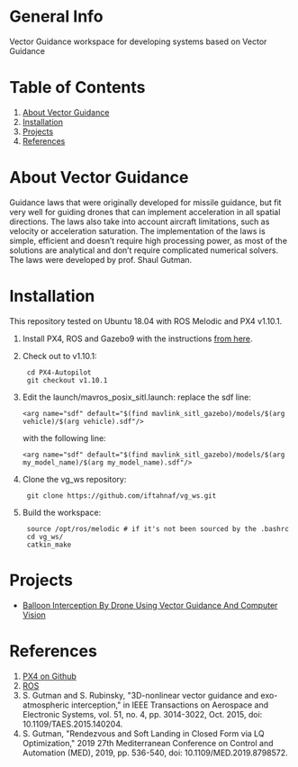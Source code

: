 # General Info

Vector Guidance workspace for developing systems based on Vector Guidance

# Table of Contents

1. [About Vector Guidance](#about-vector-guidance)
2. [Installation](#Installation)
3. [Projects](#projects)
4. [References](#references)

# About Vector Guidance

Guidance laws that were originally developed for missile guidance, but fit very well for guiding drones
that can implement acceleration in all spatial directions. The laws also take into account aircraft
limitations, such as velocity or acceleration saturation. The implementation of the laws is simple,
efficient and doesn’t require high processing power, as most of the solutions are analytical and don’t
require complicated numerical solvers. The laws were developed by prof. Shaul Gutman.

# Installation

This repository tested on Ubuntu 18.04 with ROS Melodic and PX4 v1.10.1. 

1. Install PX4, ROS and Gazebo9 with the instructions [from here](https://docs.px4.io/master/en/simulation/ros_interface.html).

2. Check out to v1.10.1:

        cd PX4-Autopilot
        git checkout v1.10.1

3. Edit the launch/mavros_posix_sitl.launch: replace the sdf line:

    `<arg name="sdf" default="$(find mavlink_sitl_gazebo)/models/$(arg vehicle)/$(arg vehicle).sdf"/>`

    with the following line:

    `<arg name="sdf" default="$(find mavlink_sitl_gazebo)/models/$(arg my_model_name)/$(arg my_model_name).sdf"/>`

4. Clone the vg_ws repository:

        git clone https://github.com/iftahnaf/vg_ws.git

5. Build the workspace:

        source /opt/ros/melodic # if it's not been sourced by the .bashrc
        cd vg_ws/
        catkin_make


# Projects

* [Balloon Interception By Drone Using Vector Guidance And Computer Vision](https://github.com/iftahnaf/vg_ws/files/8829954/Final.project.poster.pdf)


# References
1. [PX4 on Github](https://github.com/PX4/PX4-Autopilot)
2. [ROS](https://www.ros.org/)
3. S. Gutman and S. Rubinsky, "3D-nonlinear vector guidance and exo-atmospheric interception," in IEEE Transactions on Aerospace and Electronic Systems, vol. 51, no. 4, pp. 3014-3022, Oct. 2015, doi: 10.1109/TAES.2015.140204.
4. S. Gutman, "Rendezvous and Soft Landing in Closed Form via LQ Optimization," 2019 27th Mediterranean Conference on Control and Automation (MED), 2019, pp. 536-540, doi: 10.1109/MED.2019.8798572.